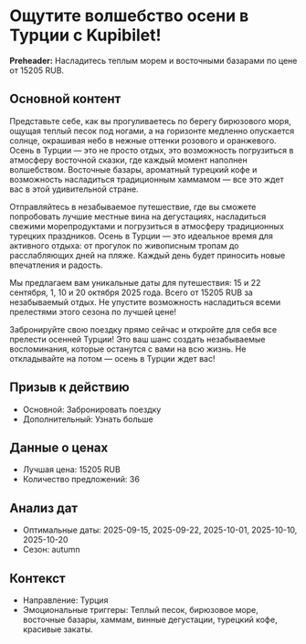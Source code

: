 # Ощутите волшебство осени в Турции с Kupibilet!

**Preheader:** Насладитесь теплым морем и восточными базарами по цене от 15205 RUB.

## Основной контент

Представьте себе, как вы прогуливаетесь по берегу бирюзового моря, ощущая теплый песок под ногами, а на горизонте медленно опускается солнце, окрашивая небо в нежные оттенки розового и оранжевого. Осень в Турции — это не просто отдых, это возможность погрузиться в атмосферу восточной сказки, где каждый момент наполнен волшебством. Восточные базары, ароматный турецкий кофе и возможность насладиться традиционным хаммамом — все это ждет вас в этой удивительной стране.

Отправляйтесь в незабываемое путешествие, где вы сможете попробовать лучшие местные вина на дегустациях, насладиться свежими морепродуктами и погрузиться в атмосферу традиционных турецких праздников. Осень в Турции — это идеальное время для активного отдыха: от прогулок по живописным тропам до расслабляющих дней на пляже. Каждый день будет приносить новые впечатления и радость.

Мы предлагаем вам уникальные даты для путешествия: 15 и 22 сентября, 1, 10 и 20 октября 2025 года. Всего от 15205 RUB за незабываемый отдых. Не упустите возможность насладиться всеми прелестями этого сезона по лучшей цене!

Забронируйте свою поездку прямо сейчас и откройте для себя все прелести осенней Турции! Это ваш шанс создать незабываемые воспоминания, которые останутся с вами на всю жизнь. Не откладывайте на потом — осень в Турции ждет вас!

## Призыв к действию

- Основной: Забронировать поездку
- Дополнительный: Узнать больше

## Данные о ценах

- Лучшая цена: 15205 RUB
- Количество предложений: 36

## Анализ дат

- Оптимальные даты: 2025-09-15, 2025-09-22, 2025-10-01, 2025-10-10, 2025-10-20
- Сезон: autumn

## Контекст

- Направление: Турция
- Эмоциональные триггеры: Теплый песок, бирюзовое море, восточные базары, хаммам, винные дегустации, турецкий кофе, красивые закаты.
